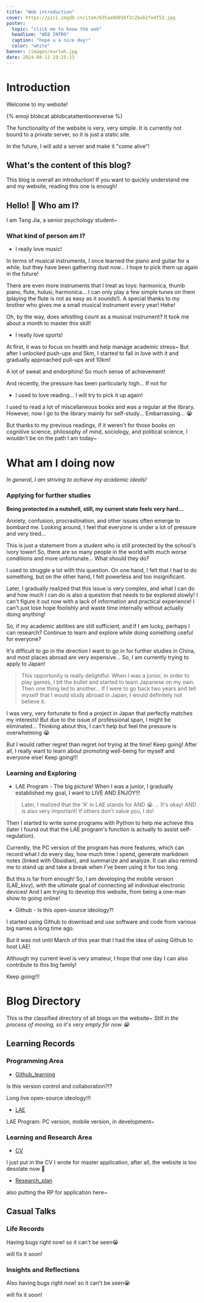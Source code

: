 ```yaml
---
title: "Web introduction"
cover: https://pic1.imgdb.cn/item/635aa9d016f2c2beb1fe4f53.jpg
poster:
  topic: "click me to know the web"
  headline: "WEB INTRO"
  caption: "hope u a nice day!"
  color: "white"
banner: /images/eartwh.jpg
date: 2024-08-11 19:25:13
---
```


# Introduction

Welcome to my website!

{% emoji blobcat ablobcatattentionreverse %}

The functionality of the website is very, very simple. It is currently not bound to a private server, so it is just a static site.

In the future, I will add a server and make it "come alive"!

## What's the content of this blog?

This blog is overall an introduction! If you want to quickly understand me and my website, reading this one is enough!

## Hello! 🥳 Who am I?

I am Tang Jia, a senior psychology student~

### What kind of person am I?
- I really love music!

In terms of musical instruments, I once learned the piano and guitar for a while, but they have been gathering dust now... I hope to pick them up again in the future!

There are even more instruments that I treat as toys: harmonica, thumb piano, flute, hulusi, harmonica... I can only play a few simple tunes on them (playing the flute is not as easy as it sounds!). A special thanks to my brother who gives me a small musical instrument every year! Hehe!

Oh, by the way, does whistling count as a musical instrument? It took me about a month to master this skill!

- I really love sports!

At first, it was to focus on health and help manage academic stress~ But after I unlocked push-ups and 5km, I started to fall in love with it and gradually approached pull-ups and 10km!

A lot of sweat and endorphins! So much sense of achievement!

And recently, the pressure has been particularly high... If not for

- I used to love reading... I will try to pick it up again!

I used to read a lot of miscellaneous books and was a regular at the library. However, now I go to the library mainly for self-study... Embarrassing... 😭

But thanks to my previous readings, if it weren't for those books on cognitive science, philosophy of mind, sociology, and political science, I wouldn't be on the path I am today~

# What am I doing now

*In general, I am striving to achieve my academic ideals!*

### Applying for further studies

**Being protected in a nutshell, still, my current state feels very hard...**

Anxiety, confusion, procrastination, and other issues often emerge to bombard me. Looking around, I feel that everyone is under a lot of pressure and very tired...

This is just a statement from a student who is still protected by the school's ivory tower! So, there are so many people in the world with much worse conditions and more unfortunate... What should they do?

I used to struggle a lot with this question. On one hand, I felt that I had to do something, but on the other hand, I felt powerless and too insignificant.

Later, I gradually realized that this issue is very complex, and what I can do and how much I can do is also a question that needs to be explored slowly! I can't figure it out now with a lack of information and practical experience! I can't just lose hope foolishly and waste time internally without actually doing anything!

So, if my academic abilities are still sufficient, and if I am lucky, perhaps I can research? Continue to learn and explore while doing something useful for everyone?

It's difficult to go in the direction I want to go in for further studies in China, and most places abroad are very expensive... So, I am currently trying to apply to Japan!

> This opportunity is really delightful: When I was a junior, in order to play games, I bit the bullet and started to learn Japanese on my own. Then one thing led to another... If I were to go back two years and tell myself that I would study abroad in Japan, I would definitely not believe it.

I was very, very fortunate to find a project in Japan that perfectly matches my interests! But due to the issue of professional span, I might be eliminated... Thinking about this, I can't help but feel the pressure is overwhelming 😭

But I would rather regret than regret not trying at the time! Keep going! After all, I really want to learn about promoting well-being for myself and everyone else! Keep going!!! 

### Learning and Exploring

- LAE Program - The big picture!
When I was a junior, I gradually established my goal, I want to LIVE AND ENJOY!!!
> Later, I realized that the 'A' in LAE stands for AND 😭 ... It's okay! AND is also very important! If others don't value you, I do!

Then I started to write some programs with Python to help me achieve this (later I found out that the LAE program's function is actually to assist self-regulation).

Currently, the PC version of the program has more features, which can record what I do every day, how much time I spend, generate markdown notes (linked with Obsidian), and summarize and analyze. It can also remind me to stand up and take a break when I've been using it for too long.

But this is far from enough! So, I am developing the mobile version (LAE_kivy), with the ultimate goal of connecting all individual electronic devices! And I am trying to develop this website, from being a one-man show to going online!

- Github - Is this open-source ideology?!

I started using Github to download and use software and code from various big names a long time ago.

But it was not until March of this year that I had the idea of using Github to host LAE!

Although my current level is very amateur, I hope that one day I can also contribute to this big family!

Keep going!!!

# Blog Directory

This is the classified directory of all blogs on the website~
*Still in the process of moving, so it's very empty for now 😭*

## Learning Records

### Programming Area  

- [Github_learning](https://jiatang2002.cn/2024/05/15/Github_learning)

Is this version control and collaboration?!?

Long live open-source ideology!!!

- [LAE](https://jiatang2002.cn/2024/06/22/LAE)

LAE Program: PC version, mobile version, in development~

### Learning and Research Area

- [CV](https://jiatang2002.cn/2024/04/18/CV)

I just put in the CV I wrote for master application, after all, the website is too desolate now 🤣

- [Research_plan](https://jiatang2002.cn/2024/07/15/Research_plan)

also putting the RP for application here~

## Casual Talks

### Life Records

Having bugs right now! so it can't be seen😭

will fix it soon!

### Insights and Reflections
Also having bugs right now! so it can't be seen😭

will fix it soon!

